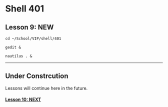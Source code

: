 # Shell 401
## Lesson 9: NEW

`cd ~/School/VIP/shell/401`

`gedit &`

`nautilus . &`
___

## Under Constrcution
Lessons will continue here in the future.

#### [Lesson 10: NEXT](https://github.com/inkVerb/vip/blob/master/401-shell/Lesson-10.md)

